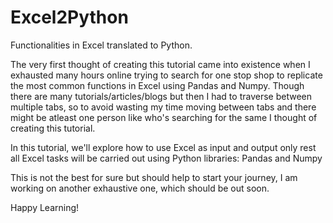 # Excel2Python
Functionalities in Excel translated to Python.

The very first thought of creating this tutorial came into existence when I exhausted many hours online trying to search for one stop shop to replicate the most common functions in Excel using Pandas and Numpy. Though there are many tutorials/articles/blogs but then I had to traverse between multiple tabs, so to avoid wasting my time moving between tabs and there might be atleast one person like who's searching for the same I thought of creating this tutorial.

In this tutorial, we'll explore how to use Excel as input and output only rest all Excel tasks will be carried out using Python libraries: Pandas and Numpy

This is not the best for sure but should help to start your journey, I am working on another exhaustive one, which should be out soon.

Happy Learning!
